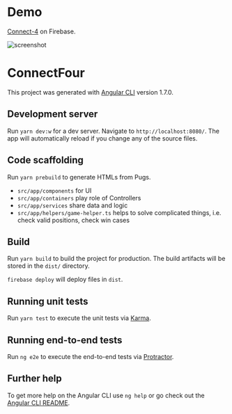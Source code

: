 # Demo

[Connect-4](https://connect-4-35cb3.firebaseapp.com) on Firebase.

![screenshot](http://res.cloudinary.com/ddlt2cjne/image/upload/v1519360497/connect-4_jxyrrn.png "Connect-4 in action")

# ConnectFour

This project was generated with [Angular CLI](https://github.com/angular/angular-cli) version 1.7.0.

## Development server

Run `yarn dev:w` for a dev server. Navigate to `http://localhost:8080/`. The app will automatically reload if you change any of the source files.

## Code scaffolding

Run `yarn prebuild` to generate HTMLs from Pugs.

- `src/app/components` for UI
- `src/app/containers` play role of Controllers
- `src/app/services` share data and logic
- `src/app/helpers/game-helper.ts` helps to solve complicated things, i.e. check valid positions, check win cases

## Build

Run `yarn build` to build the project for production. The build artifacts will be stored in the `dist/` directory.

`firebase deploy` will deploy files in `dist`.

## Running unit tests

Run `yarn test` to execute the unit tests via [Karma](https://karma-runner.github.io).

## Running end-to-end tests

Run `ng e2e` to execute the end-to-end tests via [Protractor](http://www.protractortest.org/).

## Further help

To get more help on the Angular CLI use `ng help` or go check out the [Angular CLI README](https://github.com/angular/angular-cli/blob/master/README.md).
